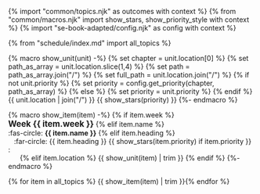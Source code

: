 {% import "common/topics.njk" as outcomes with context %}
{% from "common/macros.njk" import  show_stars, show_priority_style with context %}
{% import "se-book-adapted/config.njk" as config with context %}

{% from "schedule/index.md" import all_topics %}


{% macro show_unit(unit) -%}
{% set chapter = unit.location[0] %}
{% set path_as_array = unit.location.slice(1,4) %}
{% set path = path_as_array.join("/") %}
{% set full_path = unit.location.join("/") %}
{% if not unit.priority %}
  {% set priority = config.get_priority(chapter, path_as_array) %}
{% else %}
  {% set priority = unit.priority %}
{% endif %}
<span class="bg-light text-{{ show_priority_style(priority) }}">{{ unit.location | join("/") }} {{ show_stars(priority) }}</span>
{%- endmacro %}

{% macro show_item(item) -%}
{% if item.week %}
<br><big><md>**Week {{ item.week }}**</md></big>
{% elif item.name %}
<br>:fas-circle: **{{ item.name }}**
{% elif item.heading %}
<br>&nbsp;&nbsp;&nbsp;:far-circle: {{ item.heading }} {{ show_stars(item.priority) if item.priority }} :<br>&nbsp;&nbsp;&nbsp;&nbsp;&nbsp;
{% elif item.location %}
{{ show_unit(item) | trim }}
{% endif %}
{%- endmacro %}


{% for item in all_topics %}&nbsp;{{ show_item(item) | trim }}{% endfor %}
